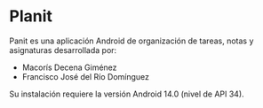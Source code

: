 # Planit

Panit es una aplicación Android de organización de tareas, notas y asignaturas desarrollada por:
- Macorís Decena Giménez
- Francisco José del Río Domínguez

Su instalación requiere la versión Android 14.0 (nivel de API 34).